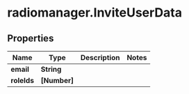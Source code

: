 # radiomanager.InviteUserData

## Properties

Name | Type | Description | Notes
------------ | ------------- | ------------- | -------------
**email** | **String** |  | 
**roleIds** | **[Number]** |  | 


